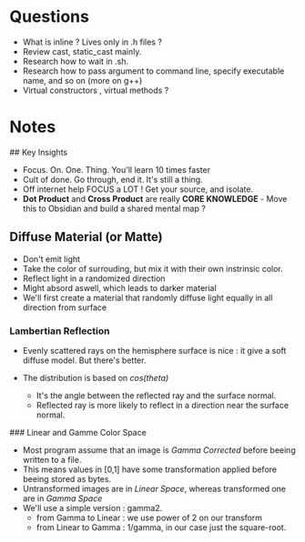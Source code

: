 # Questions
- What is inline ? Lives only in .h files ?
- Review cast, static_cast mainly.
- Research how to wait in .sh.
- Research how to pass argument to command line, specify executable name, and so on (more on g++)
- Virtual constructors , virtual methods ?

# Notes

## Key Insights
- Focus. On. One. Thing. You'll learn 10 times faster
- Cult of done. Go through, end it. It's still a thing.
- Off internet help FOCUS a LOT ! Get your source, and isolate.
- **Dot Product** and **Cross Product** are really **CORE KNOWLEDGE** - Move this to Obsidian and build a shared mental map ?

## Diffuse Material (or Matte)
- Don't emit light
- Take the color of surrouding, but mix it with their own instrinsic color.
- Reflect light in a randomized direction
- Might absord aswell, which leads to darker material
- We'll first create a material that randomly diffuse light equally in all direction from surface

### Lambertian Reflection
- Evenly scattered rays on the hemisphere surface is nice : it give a soft diffuse model. But there's better.

- The distribution is based on *cos($theta$)*
  - It's the angle between the reflected ray and the surface normal.
  - Reflected ray is more likely to reflect in a direction near the surface normal.


### Linear and Gamme Color Space
- Most program assume that an image is *Gamma Corrected* before beeing written to a file.
- This means values in [0,1] have some transformation applied before beeing stored as bytes.
- Untransformed images are in *Linear Space*, whereas transformed one are in *Gamma Space*
- We'll use a simple version : gamma2.
  - from Gamma to Linear : we use power of 2 on our transform
  - from Linear to Gamma : 1/gamma, in our case just the square-root.
